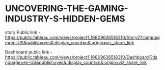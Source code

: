 # UNCOVERING-THE-GAMING-INDUSTRY-S-HIDDEN-GEMS

story Public link - https://public.tableau.com/views/project1_16809636518310/Story2?:language=en-US&publish=yes&:display_count=n&:origin=viz_share_link

Dashboard public link - https://public.tableau.com/views/project1_16809636518310/Dashboard1?:language=en-US&publish=yes&:display_count=n&:origin=viz_share_link
